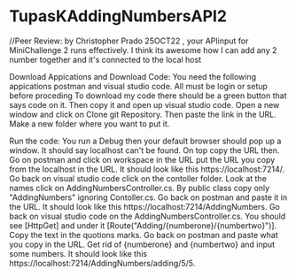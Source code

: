# TupasKAddingNumbersAPI2

//Peer Review: by Christopher Prado 25OCT22 , your APIinput for MiniChallenge 2 runs effectively. I think its awesome how I can add any 2 number together 
and it's connected to the local host 



Download Appications and Download Code: You need the following appications postman and visual studio code. All must be login or setup before proceding To download 
my code there should be a green button that says code on it. Then copy it and open up visual studio code. Open a new window and click on Clone git Repository. Then 
paste the link in the URL. Make a new folder where you want to put it.

Run the code: You run a Debug then your default browser should pop up a window. It should say localhost can't be found. On top copy the URL then. Go on postman 
and click on workspace in the URL put the URL you copy from the localhost in the URL. It should look like this https://localhost:7214/. Go back on visual studio code 
click on the contoller folder. Look at the names click on AddingNumbersController.cs. By public class copy only "AddingNumbers" ignoring Contoller.cs. Go back on postman and paste
it in the URL. It should look like this https://localhost:7214/AddingNumbers. Go back on visual studio code on the AddingNumbersController.cs. You should see [HttpGet] and under it [Route("Adding/{numberone}/{numbertwo}")]. Copy the text in the quotions marks. Go back on postman and paste what you copy in the URL. Get rid of {numberone} and {numbertwo} 
and input some numbers. It should look like this https://localhost:7214/AddingNumbers/adding/5/5.
